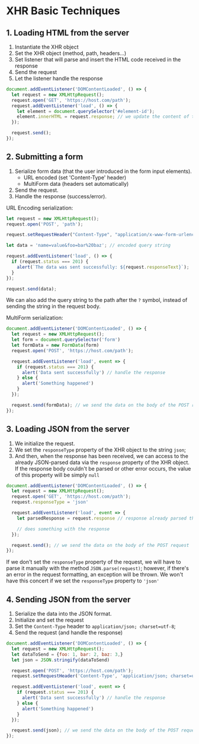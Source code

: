 # XHR Basic Techniques

## 1. Loading HTML from the server

1. Instantiate the XHR object
2. Set the XHR object (method, path, headers...)
3. Set listener that will parse and insert the HTML code received in the response
4. Send the request
5. Let the listener handle the response

```js
document.addEventListener('DOMContentLoaded', () => {
  let request = new XMLHttpRequest();
  request.open('GET', 'https://host.com/path');
  request.addEventListener('load', () => {
    let element = document.querySelector('#element-id');
    element.innerHTML = request.response; // we update the content of the element with the received raw HTML code
  });

  request.send();
});
```

## 2. Submitting a form

1. Serialize form data (that the user introduced in the form input elements).
    - URL encoded (set 'Content-Type' header)
    - MultiForm data (headers set automatically)
2. Send the request.
3. Handle the response (success/error).

URL Encoding serialization:

```js
let request = new XMLHttpRequest();
request.open('POST', 'path');

request.setRequestHeader("Content-Type", "application/x-www-form-urlencoded");

let data = 'name=value&foo=bar%20baz'; // encoded query string

request.addEventListener('load', () => {
  if (request.status === 201) {
    alert(`The data was sent successfully: ${request.responseText}`);
  }
});

request.send(data);
```

We can also add the query string to the path after the `?` symbol, instead of sending the string in the request body.

MultiForm serialization:

```js
document.addEventListener('DOMContentLoaded', () => {
  let request = new XMLHttpRequest();
  let form = document.querySelector('form')
  let formData = new FormData(form)
  request.open('POST', 'https://host.com/path');

  request.addEventListener('load', event => {
    if (request.status === 201) {
      alert('Data sent successfully') // handle the response
    } else {
      alert('Something happened')
    }
  });

  request.send(formData); // we send the data on the body of the POST request
});
```

## 3. Loading JSON from the server

1. We initialize the request.
2. We set the `responseType` property of the XHR object to the string `json`;
3. And then, when the response has been received, we can access to the already JSON-parsed data via the `response` property of the XHR object. If the response body couldn't be parsed or other error occurs, the value of this property will be simply `null`

```js
document.addEventListener('DOMContentLoaded', () => {
  let request = new XMLHttpRequest();
  request.open('GET', 'https://host.com/path');
  request.responseType = 'json'

  request.addEventListener('load', event => {
    let parsedResponse = request.response // response already parsed thanks to setting the responseType property

    // does something with the response
  });

  request.send(); // we send the data on the body of the POST request
});
```

If we don't set the `responseType` property of the request, we will have to parse it manually with the method `JSON.parse(request)`; however, if there's an error in the request formatting, an exception will be thrown. We won't have this concert if we set the `responseType` property to `'json'`

## 4. Sending JSON from the server

1. Serialize the data into the JSON format.
2. Initialize and set the request
3. Set the `Content-Type` header to `application/json; charset=utf-8`;
4. Send the request (and handle the response)

```js
document.addEventListener('DOMContentLoaded', () => {
  let request = new XMLHttpRequest();
  let dataToSend = {foo: 1, bar: 2, baz: 3,}
  let json = JSON.stringify(dataToSend)

  request.open('POST', 'https://host.com/path');
  request.setRequestHeader('Content-Type', 'application/json; charset=utf-8'); // !

  request.addEventListener('load', event => {
    if (request.status === 201) {
      alert('Data sent successfully') // handle the response
    } else {
      alert('Something happened')
    }
  });

  request.send(json); // we send the data on the body of the POST request, in JSON format
});
```